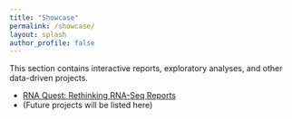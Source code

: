 ```yaml
---
title: "Showcase"
permalink: /showcase/
layout: splash
author_profile: false
---
```


This section contains interactive reports, exploratory analyses, and other data-driven projects.

- [RNA Quest: Rethinking RNA-Seq Reports](/showcase/rna-quest-report/)
- (Future projects will be listed here)